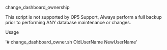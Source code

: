 change_dashboard_ownership

This script is not supported by OP5 Support, Always perform a full backup prior to performing ANY database maintenance or changes.


Usage

'# change_dashboard_owner.sh OldUserName NewUserName'
